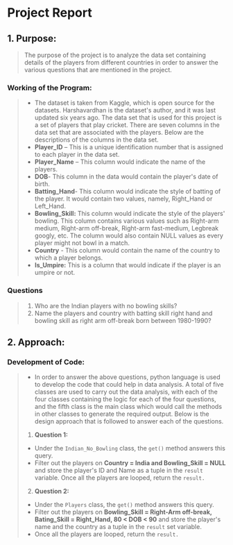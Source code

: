 # Project Report

## 1. Purpose:

>The purpose of the project is to analyze the data set containing details of
 the players from different countries in order to answer the various 
 questions that are mentioned in the project.

### Working of the Program:
  
> * The dataset is taken from Kaggle, which is open source for the datasets. 
    Harshavardhan is the dataset's author, and it was last updated six years 
    ago. The data set that is used for this project is a set of players that 
    play cricket. There are seven columns in the data set that are associated 
    with the players. Below are the descriptions of the columns in the data set.                            
>* **Player_ID** – This is a unique identification number that is assigned to 
     each player in the data set.
>* **Player_Name** – This column would indicate the name of the players.
>* **DOB**- This column in the data would contain the player's date of birth.
>* **Batting_Hand**- This column would indicate the style of batting of the 
     player. It would contain two values, namely, Right_Hand or Left_Hand.
>* **Bowling_Skill:** This column would indicate the style of the players' 
     bowling. This column contains various values such as Right-arm medium, 
     Right-arm off-break, Right-arm fast-medium, Legbreak googly, etc. The 
     column would also contain NULL values as every player might not bowl in a 
     match.
>* **Country** - This column would contain the name of the country to which a 
     player belongs.
>* **Is_Umpire:** This is a column that would indicate if the player is an 
     umpire or not.

### Questions

> 1. Who are the Indian players with no bowling skills? 
> 2. Name the players and country with batting skill right hand and bowling 
     skill as right arm off-break born between 1980-1990?

## 2. Approach:

### Development of Code:

> * In order to answer the above questions, python language is used to develop 
    the code that could help in data analysis. A total of five classes are used
    to carry out the data analysis, with each of the four classes containing 
    the logic for each of the four questions, and the fifth class is the main 
    class which would call the methods in other classes to generate the 
    required output. Below is the design approach that is followed to answer 
    each of the questions. 
> 
> 
> 1. **Question 1:**
> * Under the `Indian_No_Bowling` class, the `get()` method answers this query.
> * Filter out the players on **Country = India and Bowling_Skill = NULL** and
    store the player's ID and Name as a tuple in the `result` variable.
Once all the players are looped, return the `result.`
> 
> 
> 2. **Question 2:**
> * Under the `Players` class, the `get()` method answers this query.
> * Filter out the players on **Bowling_Skill = Right-Arm off-break, 
    Bating_Skill = Right_Hand, 80 < DOB < 90** and store the player's name and 
    the country as a tuple in the `result` set variable.
> * Once all the players are looped, return the `result.`

